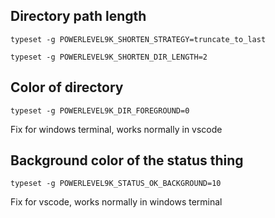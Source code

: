 ## Directory path length

`typeset -g POWERLEVEL9K_SHORTEN_STRATEGY=truncate_to_last`

`typeset -g POWERLEVEL9K_SHORTEN_DIR_LENGTH=2`

## Color of directory

`typeset -g POWERLEVEL9K_DIR_FOREGROUND=0`

Fix for windows terminal, works normally in vscode

## Background color of the status thing

`typeset -g POWERLEVEL9K_STATUS_OK_BACKGROUND=10`

Fix for vscode, works normally in windows terminal